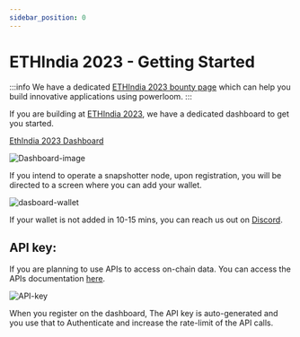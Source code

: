 ```yaml
---
sidebar_position: 0
---
```


# ETHIndia 2023 - Getting Started

:::info
We have a dedicated [ETHIndia 2023 bounty page](https://powerloom.notion.site/Powerloom-ETHIndia-2023-Ideas-8f9e2475c7c94fab940ed518438a9487?pvs=4) which can help you build innovative applications using powerloom. 
:::

If you are building at [ETHIndia 2023](https://ethindia.co), we have a dedicated dashboard to get you started. 

[EthIndia 2023 Dashboard](https://ethindia23.powerloom.io)

![Dashboard-image](/images/dashboard1.png)

If you intend to operate a snapshotter node, upon registration, you will be directed to a screen where you can add your wallet.

![dasboard-wallet](/images/dashboard2.png)

If your wallet is not added in 10-15 mins, you can reach us out on [Discord](https://docs.powerloom.io/docs/category/snapshotter-core-api).

## API key: 

If you are planning to use APIs to access on-chain data. You can access the APIs documentation [here](https://docs.powerloom.io/docs/category/snapshotter-core-api).

![API-key](/images/APIkey.png)

When you register on the dashboard, The API key is auto-generated and you use that to Authenticate and increase the rate-limit of the API calls. 